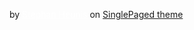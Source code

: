 <i class="fa fa-angle-left" ></i><i class="fa fa-angle-right" ></i>  by <a style="color: white;" href="https://www.tue.nl/en/university/departments/electrical-engineering/department/staff/detail/ep/e/d/ep-uid/20176170/">Stephan Heunis</a> on [SinglePaged theme](https://github.com/t413/SinglePaged)

